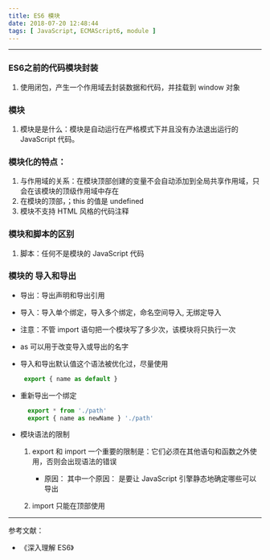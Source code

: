 ```yaml
---
title: ES6 模块
date: 2018-07-20 12:48:44
tags: [ JavaScript, ECMAScript6, module ]
---
```


-----
### ES6之前的代码模块封装

  1. 使用闭包，产生一个作用域去封装数据和代码，并挂载到 window 对象

### 模块

  1. 模块是是什么：模块是自动运行在严格模式下并且没有办法退出运行的 JavaScript 代码。

### 模块化的特点：

  1. 与作用域的关系：在模块顶部创建的变量不会自动添加到全局共享作用域，只会在该模块的顶级作用域中存在
  2. 在模块的顶部，；this 的值是 undefined
  3. 模块不支持 HTML 风格的代码注释

### 模块和脚本的区别

  1. 脚本：任何不是模块的 JavaScript 代码

### 模块的 导入和导出

  * 导出：导出声明和导出引用

  * 导入：导入单个绑定，导入多个绑定，命名空间导入, 无绑定导入

  * 注意：不管 import 语句把一个模块写了多少次，该模块将只执行一次

  * as 可以用于改变导入或导出的名字

  * 导入和导出默认值这个语法被优化过，尽量使用

    ```js
     export { name as default }
    ```

  * 重新导出一个绑定
    ```js
      export * from './path'
      export { name as newName } './path'
    ```

  * 模块语法的限制

    1. export 和 import 一个重要的限制是：它们必须在其他语句和函数之外使用，否则会出现语法的错误
        - 原因： 其中一个原因： 是要让 JavaScript 引擎静态地确定哪些可以导出

    2. import 只能在顶部使用
-----

参考文献：

* 《深入理解 ES6》

